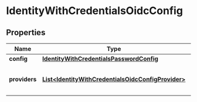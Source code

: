

# IdentityWithCredentialsOidcConfig


## Properties

| Name | Type | Description | Notes |
|------------ | ------------- | ------------- | -------------|
|**config** | [**IdentityWithCredentialsPasswordConfig**](IdentityWithCredentialsPasswordConfig.md) |  |  [optional] |
|**providers** | [**List&lt;IdentityWithCredentialsOidcConfigProvider&gt;**](IdentityWithCredentialsOidcConfigProvider.md) | A list of OpenID Connect Providers |  [optional] |



